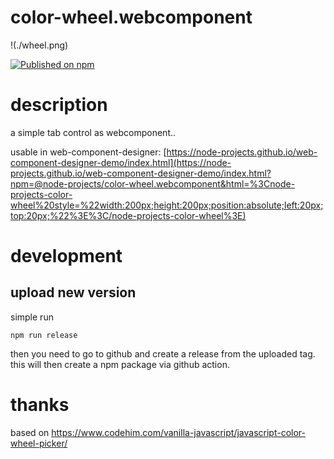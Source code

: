 # color-wheel.webcomponent

!(./wheel.png)

[![Published on npm](https://img.shields.io/npm/v/@node-projects/color-wheel.webcomponent.svg?logo=npm)](https://www.npmjs.com/package/@node-projects/color-wheel.webcomponent)

# description
a simple tab control as webcomponent..

usable in web-component-designer: [https://node-projects.github.io/web-component-designer-demo/index.html](https://node-projects.github.io/web-component-designer-demo/index.html?npm=@node-projects/color-wheel.webcomponent&html=%3Cnode-projects-color-wheel%20style=%22width:200px;height:200px;position:absolute;left:20px;top:20px;%22%3E%3C/node-projects-color-wheel%3E)

# development
## upload new version
simple run
  
    npm run release

then you need to go to github and create a release from the uploaded tag.
this will then create a npm package via github action.

# thanks

based on https://www.codehim.com/vanilla-javascript/javascript-color-wheel-picker/